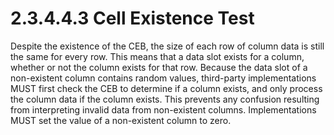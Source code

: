 <html dir="LTR" xmlns:mshelp="http://msdn.microsoft.com/mshelp" xmlns:ddue="http://ddue.schemas.microsoft.com/authoring/2003/5" xmlns:xlink="http://www.w3.org/1999/xlink" xmlns:tool="http://www.microsoft.com/tooltip">
    <head>
        <meta http-equiv="Content-Type" content="text/html; CHARSET=utf-8"></meta>
        <meta name="save" content="history"></meta>
        <title>2.3.4.4.3 Cell Existence Test</title>
        <xml>
            <mshelp:toctitle title="2.3.4.4.3 Cell Existence Test"></mshelp:toctitle>
            <mshelp:rltitle title="[MS-PST]: Cell Existence Test"></mshelp:rltitle>
            <mshelp:keyword index="A" term="dc3b980b-9d16-4451-ad1c-7384540f11ec"></mshelp:keyword>
            <mshelp:attr name="DCSext.ContentType" value="open specification"></mshelp:attr>
            <mshelp:attr name="AssetID" value="dc3b980b-9d16-4451-ad1c-7384540f11ec"></mshelp:attr>
            <mshelp:attr name="TopicType" value="kbRef"></mshelp:attr>
            <mshelp:attr name="DCSext.Title" value="[MS-PST]: Cell Existence Test" />
        </xml>
    </head>
    <body>
        <div id="header">
            <h1 class="heading">2.3.4.4.3 Cell Existence Test</h1>
        </div>
        <div id="mainSection">
            <div id="mainBody">
                <div id="allHistory" class="saveHistory"></div>
                <div id="sectionSection0" class="section" name="collapseableSection">
                    

<p>Despite the existence of the CEB, the size of each row of
column data is still the same for every row. This means that a data slot exists
for a column, whether or not the column exists for that row. Because the data
slot of a non-existent column contains random values, third-party
implementations MUST first check the CEB to determine if a column exists, and
only process the column data if the column exists. This prevents any confusion
resulting from interpreting invalid data from non-existent columns.
Implementations MUST set the value of a non-existent column to zero.</p>
                </div>
            </div>
        </div>
    </body>
</html>